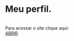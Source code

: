 # Meu perfil.
<br>
Para acessar o site clique aqui:<br>
<a href="https://megamiay.github.io">ABRIR</a>

